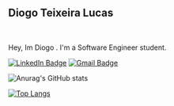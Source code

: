 <h2>Diogo Teixeira Lucas</h2>

</br>

Hey, Im Diogo . I'm a Software Engineer student.

[![LinkedIn Badge](https://img.shields.io/badge/linkedin--%2300EBEB?color=cdb89d&style=for-the-badge&logo=linkedin&logoColor=#cdb89d)](https://linkedin.com/in/diogolucasz)
[![Gmail Badge](https://img.shields.io/badge/gmail--%2300EBEB?color=cdb89d&style=for-the-badge&logo=linkedin&logoColor=#cdb89d)](mailto:diogoteixeiralucas@gmail.com)

![Anurag's GitHub stats](https://github-readme-stats.vercel.app/api?username=diogolucasz&count_private=true&include_all_commits=true&show_icons=true&theme=aura)

[![Top Langs](https://github-readme-stats.vercel.app/api/top-langs/?username=diogolucasz&count_private=true&include_all_commits=true&show_icons=true&theme=aura)](https://github.com/diogolucasz/github-readme-stats)

<!--
**diogolucasz/diogolucasz** is a ✨ _special_ ✨ repository because its `README.md` (this file) appears on your GitHub profile.

Here are some ideas to get you started:

- 🔭 I’m currently working on ...
- 🌱 I’m currently learning ...
- 👯 I’m looking to collaborate on ...
- 🤔 I’m looking for help with ...
- 💬 Ask me about ...
- 📫 How to reach me: ...
- 😄 Pronouns: ...
- ⚡ Fun fact: ...
-->
